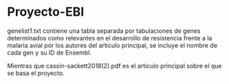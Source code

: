 # Proyecto-EBI
genelist1.txt contiene una tabla separada por tabulaciones de genes determinados como relevantes en el desarrollo de resistencia frente a la malaria avial por los autores del articulo principal, se incluye el nombre de cada gen y su ID de Ensembl.

Mientras que cassin-sackett2018(2).pdf es el articulo principal sobre el que se basa el proyecto.

